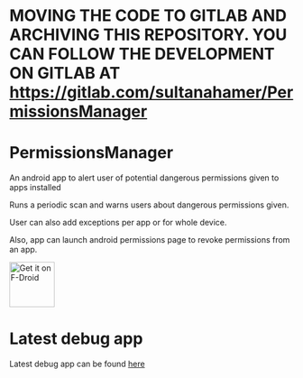# MOVING THE CODE TO GITLAB AND ARCHIVING THIS REPOSITORY. YOU CAN FOLLOW THE DEVELOPMENT ON GITLAB AT https://gitlab.com/sultanahamer/PermissionsManager


# PermissionsManager
An android app to alert user of potential dangerous permissions given to apps installed

Runs a periodic scan and warns users about dangerous permissions given.

User can also add exceptions per app or for whole device.

Also, app can launch android permissions page to revoke permissions from an app.

[<img src="https://fdroid.gitlab.io/artwork/badge/get-it-on.png"
     alt="Get it on F-Droid"
     height="80">](https://f-droid.org/packages/open.com.permissionsmanager/)
# Latest debug app

Latest debug app can be found [here](https://gitlab.com/sultanahamer/PermissionsManager/-/jobs/artifacts/master/raw/app/build/outputs/apk/debug/app-debug.apk?job=assembleDebug)

